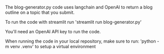 The blog-generator.py code uses langchain and OpenAI to return a blog outline on a topic that you submit. 

To run the code with streamlit run 'streamlit run blog-generator.py'

You'll need an OpenAI API key to run the code. 

When running the code in your local repository, make sure to run: 'python -m venv .venv' to setup a virtual environment
